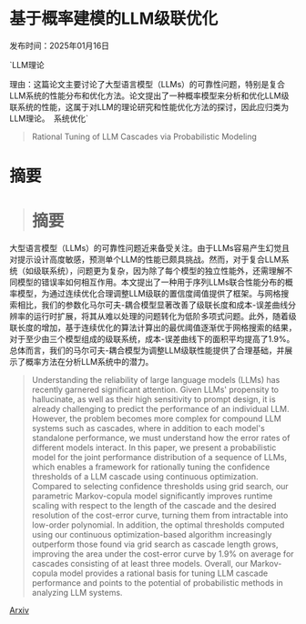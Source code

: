 # 基于概率建模的LLM级联优化

发布时间：2025年01月16日

`LLM理论

理由：这篇论文主要讨论了大型语言模型（LLMs）的可靠性问题，特别是复合LLM系统的性能分布和优化方法。论文提出了一种概率模型来分析和优化LLM级联系统的性能，这属于对LLM的理论研究和性能优化方法的探讨，因此应归类为LLM理论。` `系统优化`

> Rational Tuning of LLM Cascades via Probabilistic Modeling

# 摘要

> # 摘要
大型语言模型（LLMs）的可靠性问题近来备受关注。由于LLMs容易产生幻觉且对提示设计高度敏感，预测单个LLM的性能已颇具挑战。然而，对于复合LLM系统（如级联系统），问题更为复杂，因为除了每个模型的独立性能外，还需理解不同模型的错误率如何相互作用。本文提出了一种用于序列LLMs联合性能分布的概率模型，为通过连续优化合理调整LLM级联的置信度阈值提供了框架。与网格搜索相比，我们的参数化马尔可夫-耦合模型显著改善了级联长度和成本-误差曲线分辨率的运行时扩展，将其从难以处理的问题转化为低阶多项式问题。此外，随着级联长度的增加，基于连续优化的算法计算出的最优阈值逐渐优于网格搜索的结果，对于至少由三个模型组成的级联系统，成本-误差曲线下的面积平均提高了1.9%。总体而言，我们的马尔可夫-耦合模型为调整LLM级联性能提供了合理基础，并展示了概率方法在分析LLM系统中的潜力。

> Understanding the reliability of large language models (LLMs) has recently garnered significant attention. Given LLMs' propensity to hallucinate, as well as their high sensitivity to prompt design, it is already challenging to predict the performance of an individual LLM. However, the problem becomes more complex for compound LLM systems such as cascades, where in addition to each model's standalone performance, we must understand how the error rates of different models interact. In this paper, we present a probabilistic model for the joint performance distribution of a sequence of LLMs, which enables a framework for rationally tuning the confidence thresholds of a LLM cascade using continuous optimization. Compared to selecting confidence thresholds using grid search, our parametric Markov-copula model significantly improves runtime scaling with respect to the length of the cascade and the desired resolution of the cost-error curve, turning them from intractable into low-order polynomial. In addition, the optimal thresholds computed using our continuous optimization-based algorithm increasingly outperform those found via grid search as cascade length grows, improving the area under the cost-error curve by 1.9% on average for cascades consisting of at least three models. Overall, our Markov-copula model provides a rational basis for tuning LLM cascade performance and points to the potential of probabilistic methods in analyzing LLM systems.

[Arxiv](https://arxiv.org/abs/2501.09345)
